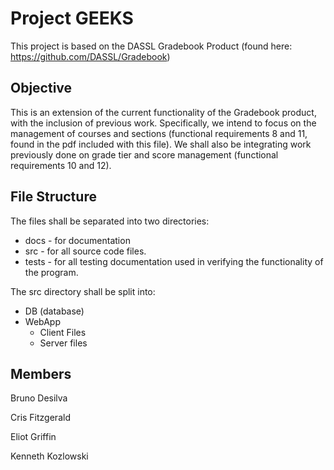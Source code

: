 # Project GEEKS 

This project is based on the DASSL Gradebook Product (found here: https://github.com/DASSL/Gradebook) 

## Objective 

This is an extension of the current functionality of the Gradebook product, with the inclusion of previous work. 
Specifically, we intend to focus on the management of courses and sections (functional requirements 8 and 11, found in the pdf included with this file). 
We shall also be integrating work previously done on grade tier and score management (functional requirements 10 and 12). 

## File Structure 

The files shall be separated into two directories:  
* docs - for documentation  
* src - for all source code files.  
* tests - for all testing documentation used in verifying the functionality of the program.  

The src directory shall be split into:  
* DB (database)  
* WebApp  
  * Client Files  
  * Server files

## Members 
Bruno Desilva  

Cris Fitzgerald  

Eliot Griffin  

Kenneth Kozlowski  


